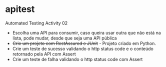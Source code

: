 # apitest
Automated Testing Activity 02

- Escolha uma API para consumir, caso queira usar outra que não está na lista, pode mudar, desde que seja uma API pública  
- ~~Crie um projeto com RestAssured e JUnit~~ - Projeto criado em Python.
- Crie um teste de sucesso validando o http status code e o conteúdo retornado pela API com Assert  
- Crie um teste de falha validando o http status code com Assert  
